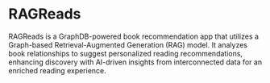 # RAGReads
RAGReads is a GraphDB-powered book recommendation app that utilizes a Graph-based Retrieval-Augmented Generation (RAG) model. It analyzes book relationships to suggest personalized reading recommendations, enhancing discovery with AI-driven insights from interconnected data for an enriched reading experience.
